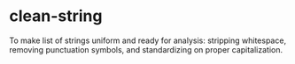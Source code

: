 # clean-string

To make list of strings uniform and ready for analysis: stripping whitespace, removing punctuation symbols, and standardizing on proper capitalization.
